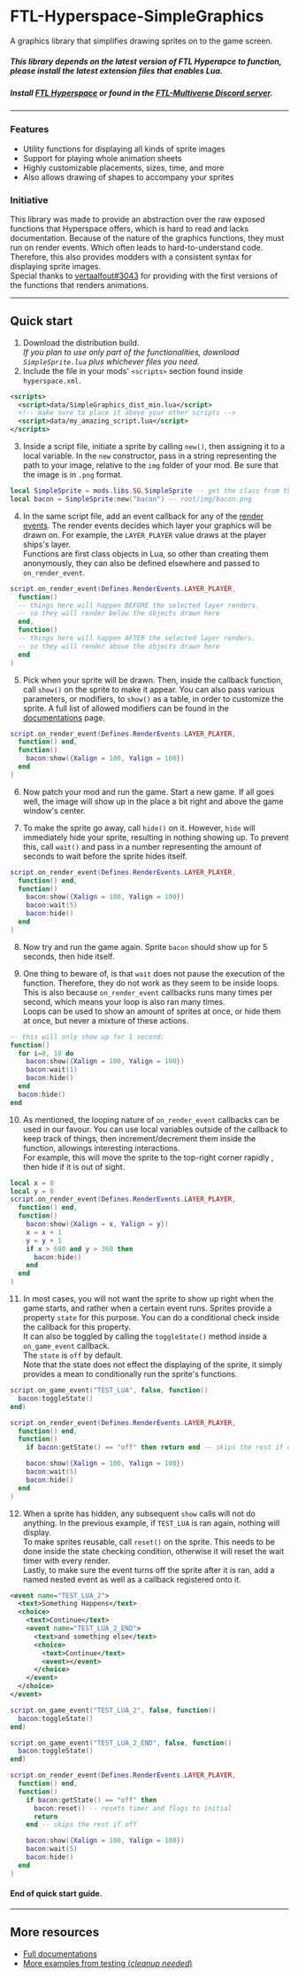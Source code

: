 # FTL-Hyperspace-SimpleGraphics

A graphics library that simplifies drawing sprites on to the game screen.

##### This library depends on the latest version of FTL Hyperapce to function, please install the latest extension files that enables Lua.

##### Install [FTL Hyperspace](https://github.com/FTL-Hyperspace/FTL-Hyperspace) or found in the [FTL-Multiverse Discord server](https://discord.com/channels/604415384979898464/865264119795941397/987189605080133682).

---

### Features

- Utility functions for displaying all kinds of sprite images
- Support for playing whole animation sheets
- Highly customizable placements, sizes, time, and more
- Also allows drawing of shapes to accompany your sprites

### Initiative

This library was made to provide an abstraction over the raw exposed functions that Hyperspace offers, which is hard to read and lacks documentation. Because of the nature of the graphics functions, they must run on render events. Which often leads to hard-to-understand code. Therefore, this also provides modders with a consistent syntax for displaying sprite images.  
Special thanks to <u>vertaalfout#3043</u> for providing with the first versions of the functions that renders animations.

---

## Quick start

1. Download the distribution build.  
   _If you plan to use only part of the functionalities, download `SimpleSprite.lua` plus whichever files you need._
2. Include the file in your mods' `<scripts>` section found inside `hyperspace.xml`.

```xml
<scripts>
  <script>data/SimpleGraphics_dist_min.lua</script>
  <!-- make sure to place it above your other scripts -->
  <script>data/my_amazing_script.lua</script>
</scripts>
```

3. Inside a script file, initiate a sprite by calling `new()`, then assigning it to a local variable. In the `new` constructor, pass in a string representing the path to your image, relative to the `img` folder of your mod. Be sure that the image is in `.png` format.

```lua
local SimpleSprite = mods.libs.SG.SimpleSprite -- get the class from the "mods" global table
local bacon = SimpleSprite:new("bacon") -- root/img/bacon.png
```

4. In the same script file, add an event callback for any of the [render events](https://github.com/FTL-Hyperspace/FTL-Hyperspace/wiki/Lua-Script-Module#on_render_eventrenderevents-event-beforecallback-aftercallback). The render events decides which layer your graphics will be drawn on. For example, the `LAYER_PLAYER` value draws at the player ships's layer.  
   Functions are first class objects in Lua, so other than creating them anonymously, they can also be defined elsewhere and passed to `on_render_event`.

```lua
script.on_render_event(Defines.RenderEvents.LAYER_PLAYER,
  function()
  -- things here will happen BEFORE the selected layer renders.
  -- so they will render below the objects drawn here
  end,
  function()
  -- things here will happen AFTER the selected layer renders.
  -- so they will render above the objects drawn here
  end
)
```

5. Pick when your sprite will be drawn. Then, inside the callback function, call `show()` on the sprite to make it appear. You can also pass various parameters, or modifiers, to `show()` as a table, in order to customize the sprite. A full list of allowed modifiers can be found in the [documentations](./docs/documentation.md) page.

```lua
script.on_render_event(Defines.RenderEvents.LAYER_PLAYER,
  function() end,
  function()
    bacon:show({Xalign = 100, Yalign = 100})
  end
)
```

6. Now patch your mod and run the game. Start a new game. If all goes well, the image will show up in the place a bit right and above the game window's center.

7. To make the sprite go away, call `hide()` on it. However, `hide` will immediately hide your sprite, resulting in nothing showing up. To prevent this, call `wait()` and pass in a number representing the amount of seconds to wait before the sprite hides itself.

```lua
script.on_render_event(Defines.RenderEvents.LAYER_PLAYER,
  function() end,
  function()
    bacon:show({Xalign = 100, Yalign = 100})
    bacon:wait(5)
    bacon:hide()
  end
)
```

8. Now try and run the game again. Sprite `bacon` should show up for 5 seconds, then hide itself.

9. One thing to beware of, is that `wait` does not pause the execution of the function. Therefore, they do not work as they seem to be inside loops. This is also because `on_render_event` callbacks runs many times per second, which means your loop is also ran many times.  
   Loops can be used to show an amount of sprites at once, or hide them at once, but never a mixture of these actions.

```lua
-- this will only show up for 1 second:
function()
  for i=0, 10 do
    bacon:show({Xalign = 100, Yalign = 100})
    bacon:wait(1)
    bacon:hide()
  end
  bacon:hide()
end
```

10. As mentioned, the looping nature of `on_render_event` callbacks can be used in our favour. You can use local variables outside of the callback to keep track of things, then increment/decrement them inside the function, allowings interesting interactions.  
    For example, this will move the sprite to the top-right corner rapidly , then hide if it is out of sight.

```lua
local x = 0
local y = 0
script.on_render_event(Defines.RenderEvents.LAYER_PLAYER,
  function() end,
  function()
    bacon:show({Xalign = x, Yalign = y})
    x = x + 1
    y = y + 1
    if x > 680 and y > 360 then
      bacon:hide()
    end
  end
)
```

11. In most cases, you will not want the sprite to show up right when the game starts, and rather when a certain event runs. Sprites provide a property `state` for this purpose. You can do a conditional check inside the callback for this property.  
    It can also be toggled by calling the `toggleState()` method inside a `on_game_event` callback.  
    The `state` is `off` by default.  
    Note that the state does not effect the displaying of the sprite, it simply provides a mean to conditionally run the sprite's functions.

```lua
script.on_game_event("TEST_LUA", false, function()
  bacon:toggleState()
end)

script.on_render_event(Defines.RenderEvents.LAYER_PLAYER,
  function() end,
  function()
    if bacon:getState() == "off" then return end -- skips the rest if off

    bacon:show({Xalign = 100, Yalign = 100})
    bacon:wait(5)
    bacon:hide()
  end
)
```

12. When a sprite has hidden, any subsequent `show` calls will not do anything. In the previous example, if `TEST_LUA` is ran again, nothing will display.  
    To make sprites reusable, call `reset()` on the sprite. This needs to be done inside the state checking condition, otherwise it will reset the wait timer with every render.  
    Lastly, to make sure the event turns off the sprite after it is ran, add a named nested event as well as a callback registered onto it.

```xml
<event name="TEST_LUA_2">
  <text>Something Happens</text>
  <choice>
    <text>Continue</text>
    <event name="TEST_LUA_2_END">
      <text>and something else</text>
      <choice>
        <text>Continue</text>
        <event></event>
      </choice>
    </event>
  </choice>
</event>
```

```lua
script.on_game_event("TEST_LUA_2", false, function()
  bacon:toggleState()
end)

script.on_game_event("TEST_LUA_2_END", false, function()
  bacon:toggleState()
end)

script.on_render_event(Defines.RenderEvents.LAYER_PLAYER,
  function() end,
  function()
    if bacon:getState() == "off" then
      bacon:reset() -- resets timer and flags to initial
      return
    end -- skips the rest if off

    bacon:show({Xalign = 100, Yalign = 100})
    bacon:wait(5)
    bacon:hide()
  end
)
```

#### End of quick start guide.

---

## More resources

- [Full documentations](./docs/documentation.md)
- [More examples from testing (_cleanup needed_)](./simple_tests.lua)
